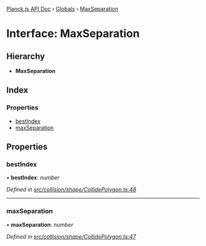 [Planck.js API Doc](../README.md) › [Globals](../globals.md) › [MaxSeparation](maxseparation.md)

# Interface: MaxSeparation

## Hierarchy

* **MaxSeparation**

## Index

### Properties

* [bestIndex](maxseparation.md#bestindex)
* [maxSeparation](maxseparation.md#maxseparation)

## Properties

###  bestIndex

• **bestIndex**: *number*

*Defined in [src/collision/shape/CollidePolygon.ts:48](https://github.com/shakiba/planck.js/blob/b8c946c/src/collision/shape/CollidePolygon.ts#L48)*

___

###  maxSeparation

• **maxSeparation**: *number*

*Defined in [src/collision/shape/CollidePolygon.ts:47](https://github.com/shakiba/planck.js/blob/b8c946c/src/collision/shape/CollidePolygon.ts#L47)*
